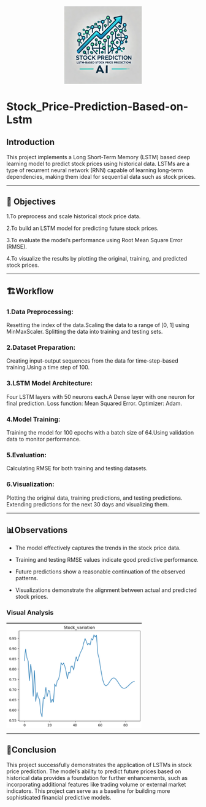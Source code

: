 <div align="center">
  <img src="logoo.png" alt="Stock_Price-Prediction-Based-on-Lstm
" width="40%">
</div>

# Stock_Price-Prediction-Based-on-Lstm


## **Introduction**
This project implements a Long Short-Term Memory (LSTM) based deep learning model to predict stock prices using historical data. LSTMs are a type of recurrent neural network (RNN) capable of learning long-term dependencies, making them ideal for sequential data such as stock prices.

---

## 🎯 **Objectives**
1.To preprocess and scale historical stock price data.

2.To build an LSTM model for predicting future stock prices.

3.To evaluate the model’s performance using Root Mean Square Error (RMSE).

4.To visualize the results by plotting the original, training, and predicted stock prices.
 

---
## 🏗️**Workflow**
### 1.Data Preprocessing: 
Resetting the index of the data.Scaling the data to a range of [0, 1] using MinMaxScaler.
Splitting the data into training and testing sets.

### 2.Dataset Preparation:
Creating input-output sequences from the data for time-step-based training.Using a time step of 100.

### 3.LSTM Model Architecture:
Four LSTM layers with 50 neurons each.A Dense layer with one neuron for final prediction.
Loss function: Mean Squared Error.
Optimizer: Adam.

### 4.Model Training:
Training the model for 100 epochs with a batch size of 64.Using validation data to monitor performance.

### 5.Evaluation:
Calculating RMSE for both training and testing datasets.

### 6.Visualization:

Plotting the original data, training predictions, and testing predictions.
Extending predictions for the next 30 days and visualizing them.

---


## 📊**Observations**
- The model effectively captures the trends in the stock price data.

- Training and testing RMSE values indicate good predictive performance.

- Future predictions show a reasonable continuation of the observed patterns.

- Visualizations demonstrate the alignment between actual and predicted stock prices.

### Visual Analysis
<div style="display: flex; justify-content: space-between; align-items: center; gap: 20px;">

  <img src="analysis2.png" width="70%" style="object-fit: contain;">
 

</div>

---
## 🌟**Conclusion**
This project successfully demonstrates the application of LSTMs in stock price prediction. The model’s ability to predict future prices based on historical data provides a foundation for further enhancements, such as incorporating additional features like trading volume or external market indicators. This project can serve as a baseline for building more sophisticated financial predictive models.
